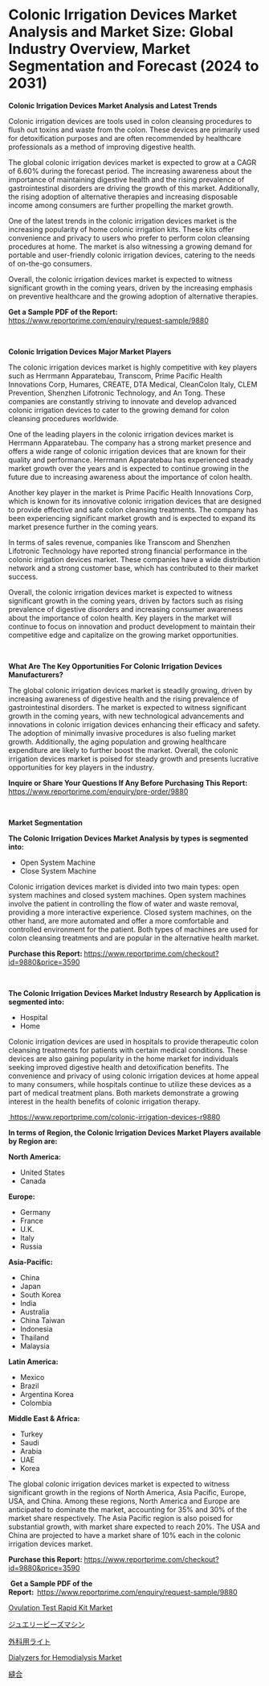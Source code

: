 <p><h1>Colonic Irrigation Devices Market Analysis and Market Size: Global Industry Overview, Market Segmentation and Forecast (2024 to 2031)</h1></p><p><strong>Colonic Irrigation Devices Market Analysis and Latest Trends</strong></p>
<p><p>Colonic irrigation devices are tools used in colon cleansing procedures to flush out toxins and waste from the colon. These devices are primarily used for detoxification purposes and are often recommended by healthcare professionals as a method of improving digestive health.</p><p>The global colonic irrigation devices market is expected to grow at a CAGR of 6.60% during the forecast period. The increasing awareness about the importance of maintaining digestive health and the rising prevalence of gastrointestinal disorders are driving the growth of this market. Additionally, the rising adoption of alternative therapies and increasing disposable income among consumers are further propelling the market growth.</p><p>One of the latest trends in the colonic irrigation devices market is the increasing popularity of home colonic irrigation kits. These kits offer convenience and privacy to users who prefer to perform colon cleansing procedures at home. The market is also witnessing a growing demand for portable and user-friendly colonic irrigation devices, catering to the needs of on-the-go consumers.</p><p>Overall, the colonic irrigation devices market is expected to witness significant growth in the coming years, driven by the increasing emphasis on preventive healthcare and the growing adoption of alternative therapies.</p></p>
<p><strong>Get a Sample PDF of the Report:&nbsp;</strong> <a href="https://www.reportprime.com/enquiry/request-sample/9880">https://www.reportprime.com/enquiry/request-sample/9880</a></p>
<p>&nbsp;</p>
<p><strong>Colonic Irrigation Devices Major Market Players</strong></p>
<p><p>The colonic irrigation devices market is highly competitive with key players such as Herrmann Apparatebau, Transcom, Prime Pacific Health Innovations Corp, Humares, CREATE, DTA Medical, CleanColon Italy, CLEM Prevention, Shenzhen Lifotronic Technology, and An Tong. These companies are constantly striving to innovate and develop advanced colonic irrigation devices to cater to the growing demand for colon cleansing procedures worldwide.</p><p>One of the leading players in the colonic irrigation devices market is Herrmann Apparatebau. The company has a strong market presence and offers a wide range of colonic irrigation devices that are known for their quality and performance. Herrmann Apparatebau has experienced steady market growth over the years and is expected to continue growing in the future due to increasing awareness about the importance of colon health.</p><p>Another key player in the market is Prime Pacific Health Innovations Corp, which is known for its innovative colonic irrigation devices that are designed to provide effective and safe colon cleansing treatments. The company has been experiencing significant market growth and is expected to expand its market presence further in the coming years.</p><p>In terms of sales revenue, companies like Transcom and Shenzhen Lifotronic Technology have reported strong financial performance in the colonic irrigation devices market. These companies have a wide distribution network and a strong customer base, which has contributed to their market success.</p><p>Overall, the colonic irrigation devices market is expected to witness significant growth in the coming years, driven by factors such as rising prevalence of digestive disorders and increasing consumer awareness about the importance of colon health. Key players in the market will continue to focus on innovation and product development to maintain their competitive edge and capitalize on the growing market opportunities.</p></p>
<p>&nbsp;</p>
<p><strong>What Are The Key Opportunities For Colonic Irrigation Devices Manufacturers?</strong></p>
<p><p>The global colonic irrigation devices market is steadily growing, driven by increasing awareness of digestive health and the rising prevalence of gastrointestinal disorders. The market is expected to witness significant growth in the coming years, with new technological advancements and innovations in colonic irrigation devices enhancing their efficacy and safety. The adoption of minimally invasive procedures is also fueling market growth. Additionally, the aging population and growing healthcare expenditure are likely to further boost the market. Overall, the colonic irrigation devices market is poised for steady growth and presents lucrative opportunities for key players in the industry.</p></p>
<p><strong>Inquire or Share Your Questions If Any Before Purchasing This Report:</strong> <a href="https://www.reportprime.com/enquiry/pre-order/9880">https://www.reportprime.com/enquiry/pre-order/9880</a></p>
<p>&nbsp;</p>
<p><strong>Market Segmentation</strong></p>
<p><strong>The Colonic Irrigation Devices Market Analysis by types is segmented into:</strong></p>
<p><ul><li>Open System Machine</li><li>Close System Machine</li></ul></p>
<p><p>Colonic irrigation devices market is divided into two main types: open system machines and closed system machines. Open system machines involve the patient in controlling the flow of water and waste removal, providing a more interactive experience. Closed system machines, on the other hand, are more automated and offer a more comfortable and controlled environment for the patient. Both types of machines are used for colon cleansing treatments and are popular in the alternative health market.</p></p>
<p><strong>Purchase this Report:&nbsp;</strong><a href="https://www.reportprime.com/checkout?id=9880&price=3590">https://www.reportprime.com/checkout?id=9880&price=3590</a></p>
<p>&nbsp;</p>
<p><strong>The Colonic Irrigation Devices Market Industry Research by Application is segmented into:</strong></p>
<p><ul><li>Hospital</li><li>Home</li></ul></p>
<p><p>Colonic irrigation devices are used in hospitals to provide therapeutic colon cleansing treatments for patients with certain medical conditions. These devices are also gaining popularity in the home market for individuals seeking improved digestive health and detoxification benefits. The convenience and privacy of using colonic irrigation devices at home appeal to many consumers, while hospitals continue to utilize these devices as a part of medical treatment plans. Both markets demonstrate a growing interest in the health benefits of colonic irrigation therapy.</p></p>
<p><a href="https://www.reportprime.com/colonic-irrigation-devices-r9880">&nbsp;https://www.reportprime.com/colonic-irrigation-devices-r9880</a></p>
<p><strong>In terms of Region, the Colonic Irrigation Devices Market Players available by Region are:</strong></p>
<p>
    <p> <strong> North America: </strong>
        <ul>
            <li>United States</li>
            <li>Canada</li>
        </ul>
        </p> 
    <p> <strong> Europe: </strong>
        <ul>
            <li>Germany</li>
            <li>France</li>
            <li>U.K.</li>
            <li>Italy</li>
            <li>Russia</li>
        </ul>
        </p> 
    <p> <strong> Asia-Pacific: </strong>
        <ul>
            <li>China</li>
            <li>Japan</li>
            <li>South Korea</li>
            <li>India</li>
            <li>Australia</li>
            <li>China Taiwan</li>
            <li>Indonesia</li>
            <li>Thailand</li>
            <li>Malaysia</li>
        </ul>
        </p> 
    <p> <strong> Latin America: </strong>
        <ul>
            <li>Mexico</li>
            <li>Brazil</li>
            <li>Argentina Korea</li>
            <li>Colombia</li>
        </ul>
        </p> 
    <p> <strong> Middle East & Africa: </strong>
        <ul>
            <li>Turkey</li>
            <li>Saudi</li>
            <li>Arabia</li>
            <li>UAE</li>
            <li>Korea</li>
        </ul>
    </p>
    </p>
<p><p>The global colonic irrigation devices market is expected to witness significant growth in the regions of North America, Asia Pacific, Europe, USA, and China. Among these regions, North America and Europe are anticipated to dominate the market, accounting for 35% and 30% of the market share respectively. The Asia Pacific region is also poised for substantial growth, with market share expected to reach 20%. The USA and China are projected to have a market share of 10% each in the colonic irrigation devices market.</p></p>
<p><strong>Purchase this Report: </strong><a href="https://www.reportprime.com/checkout?id=9880&price=3590">https://www.reportprime.com/checkout?id=9880&price=3590</a></p>
<p>&nbsp;<strong>Get a Sample PDF of the Report:&nbsp;&nbsp;</strong><a href="https://www.reportprime.com/enquiry/request-sample/9880">https://www.reportprime.com/enquiry/request-sample/9880</a></p>
<p><strong></strong></p>
<p><p><a href="https://github.com/lorenzaSchmeler/Market-Research-Report-List-1/blob/main/ovulation-test-rapid-kit-market.md">Ovulation Test Rapid Kit Market</a></p><p><a href="https://medium.com/@reannakling/%E5%AE%9D%E7%9F%B3%E3%83%93%E3%83%BC%E3%83%87%E3%82%A3%E3%83%B3%E3%82%B0%E6%A9%9F%E3%81%AE%E5%B8%82%E5%A0%B4%E3%81%AF-%E5%B8%82%E5%A0%B4%E3%82%B7%E3%82%A7%E3%82%A2-%E3%82%B5%E3%82%A4%E3%82%BA-2031%E5%B9%B4%E3%81%BE%E3%81%A7%E3%81%AE%E4%BA%88%E6%B8%AC%E3%81%AB%E7%84%A6%E7%82%B9%E3%82%92%E5%BD%93%E3%81%A6%E3%81%A6%E3%81%84%E3%81%BE%E3%81%99-3ace4db8c23e">ジュエリービーズマシン</a></p><p><a href="https://github.com/SimeonBode1/Market-Research-Report-List-1/blob/main/243747979008.md">外科用ライト</a></p><p><a href="https://github.com/ruddyyedelwadw/Market-Research-Report-List-2/blob/main/dialyzers-for-hemodialysis-market.md">Dialyzers for Hemodialysis Market</a></p><p><a href="https://github.com/leigh4852023/Market-Research-Report-List-1/blob/main/831421879006.md">縫合</a></p></p>